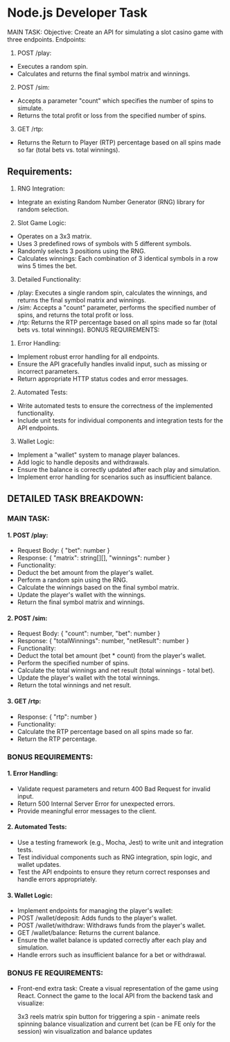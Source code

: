 # Node.js Developer Task
MAIN TASK:
Objective: Create an API for simulating a slot casino game with three endpoints.
Endpoints:
1. POST /play:
- Executes a random spin.
- Calculates and returns the final symbol matrix and winnings.
2. POST /sim:
- Accepts a parameter "count" which specifies the number of spins to simulate.
- Returns the total profit or loss from the specified number of spins.
3. GET /rtp:
- Returns the Return to Player (RTP) percentage based on all spins made so far (total bets vs. total
winnings).

## Requirements:
1. RNG Integration:
- Integrate an existing Random Number Generator (RNG) library for random selection.
2. Slot Game Logic:
- Operates on a 3x3 matrix.
- Uses 3 predefined rows of symbols with 5 different symbols.
- Randomly selects 3 positions using the RNG.
- Calculates winnings: Each combination of 3 identical symbols in a row wins 5 times the bet.
3. Detailed Functionality:
- /play: Executes a single random spin, calculates the winnings, and returns the final symbol matrix
and winnings.
- /sim: Accepts a "count" parameter, performs the specified number of spins, and returns the total
profit or loss.
- /rtp: Returns the RTP percentage based on all spins made so far (total bets vs. total winnings).
BONUS REQUIREMENTS:
1. Error Handling:
- Implement robust error handling for all endpoints.
- Ensure the API gracefully handles invalid input, such as missing or incorrect parameters.
- Return appropriate HTTP status codes and error messages.
2. Automated Tests:
- Write automated tests to ensure the correctness of the implemented functionality.
- Include unit tests for individual components and integration tests for the API endpoints.
3. Wallet Logic:
- Implement a "wallet" system to manage player balances.
- Add logic to handle deposits and withdrawals.
- Ensure the balance is correctly updated after each play and simulation.
- Implement error handling for scenarios such as insufficient balance.

## DETAILED TASK BREAKDOWN:
### MAIN TASK:
#### 1. POST /play:
- Request Body: { "bet": number }
- Response: { "matrix": string[][], "winnings": number }
- Functionality:
- Deduct the bet amount from the player's wallet.
- Perform a random spin using the RNG.
- Calculate the winnings based on the final symbol matrix.
- Update the player's wallet with the winnings.
- Return the final symbol matrix and winnings.
#### 2. POST /sim:
- Request Body: { "count": number, "bet": number }
- Response: { "totalWinnings": number, "netResult": number }
- Functionality:
- Deduct the total bet amount (bet * count) from the player's wallet.
- Perform the specified number of spins.
- Calculate the total winnings and net result (total winnings - total bet).
- Update the player's wallet with the total winnings.
- Return the total winnings and net result.
#### 3. GET /rtp:

- Response: { "rtp": number }
- Functionality:
- Calculate the RTP percentage based on all spins made so far.
- Return the RTP percentage.
### BONUS REQUIREMENTS:
#### 1. Error Handling:
- Validate request parameters and return 400 Bad Request for invalid input.
- Return 500 Internal Server Error for unexpected errors.
- Provide meaningful error messages to the client.
#### 2. Automated Tests:
- Use a testing framework (e.g., Mocha, Jest) to write unit and integration tests.
- Test individual components such as RNG integration, spin logic, and wallet updates.
- Test the API endpoints to ensure they return correct responses and handle errors appropriately.
#### 3. Wallet Logic:
- Implement endpoints for managing the player's wallet:
- POST /wallet/deposit: Adds funds to the player's wallet.
- POST /wallet/withdraw: Withdraws funds from the player's wallet.
- GET /wallet/balance: Returns the current balance.
- Ensure the wallet balance is updated correctly after each play and simulation.
- Handle errors such as insufficient balance for a bet or withdrawal.

### BONUS FE REQUIREMENTS:
- Front-end extra task: Create a visual representation of the game using React. Connect the game to the local API from the backend task and visualize:

    3x3 reels matrix
    spin button for triggering a spin - animate reels spinning
    balance visualization and current bet (can be FE only for the session)
    win visualization and balance updates
